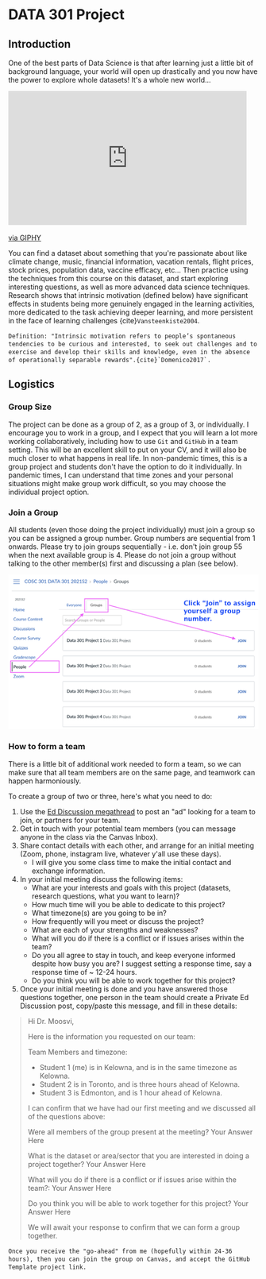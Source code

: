 # DATA 301 Project

## Introduction

One of the best parts of Data Science is that after learning just a little bit of background language, your world will open up drastically and you now have the power to explore whole datasets!
It's a whole new world...

<iframe src="https://giphy.com/embed/11thnyggFkrmmc" width="480" height="270" frameBorder="0" class="giphy-embed" allowFullScreen></iframe><p><a href="https://giphy.com/gifs/moments-part-11thnyggFkrmmc">via GIPHY</a></p>

You can find a dataset about something that you're passionate about like climate change, music, financial information, vacation rentals, flight prices, stock prices, population data, vaccine efficacy, etc...
Then practice using the techniques from this course on this dataset, and start exploring interesting questions, as well as more advanced data science techniques.
Research shows that intrinsic motivation (defined below) have significant effects in students being more genuinely engaged in the learning activities, more dedicated to the task achieving deeper learning, and more persistent in the face of learning challenges {cite}`Vansteenkiste2004`.

```{tip}
Definition: "Intrinsic motivation refers to people’s spontaneous tendencies to be curious and interested, to seek out challenges and to exercise and develop their skills and knowledge, even in the absence of operationally separable rewards".{cite}`Domenico2017`.
```

## Logistics

### Group Size

The project can be done as a group of 2, as a group of 3, or individually.
I encourage you to work in a group, and I expect that you will learn a lot more working collaboratively, including how to use `Git` and `GitHub` in a team setting.
This will be an excellent skill to put on your CV, and it will also be much closer to what happens in real life.
In non-pandemic times, this is a group project and students don't have the option to do it individually.
In pandemic times, I can understand that time zones and your personal situations might make group work difficult, so you may choose the individual project option.

### Join a Group

All students (even those doing the project individually) must join a group so you can be assigned a group number. 
Group numbers are sequential from 1 onwards.
Please try to join groups sequentially - i.e. don't join group 55 when the next available group is 4.
Please do not join a group without talking to the other member(s) first and discussing a plan (see below).

<img src="images/projects.png">

### How to form a team

There is a little bit of additional work needed to form a team, so we can make sure that all team members are on the same page, and teamwork can happen harmoniously.

To create a group of two or three, here's what you need to do:

1. Use the [Ed Discussion megathread]() to post an "ad" looking for a team to join, or partners for your team.
2. Get in touch with your potential team members (you can message anyone in the class via the Canvas Inbox). 
3. Share contact details with each other, and arrange for an initial meeting (Zoom, phone, instagram live, whatever y'all use these days). 
    - I will give you some class time to make the initial contact and exchange information.
4. In your initial meeting discuss the following items:
    - What are your interests and goals with this project (datasets, research questions, what you want to learn)?
    - How much time will you be able to dedicate to this project?
    - What timezone(s) are you going to be in?
    - How frequently will you meet or discuss the project?
    - What are each of your strengths and weaknesses?
    - What will you do if there is a conflict or if issues arises within the team?
    - Do you all agree to stay in touch, and keep everyone informed despite how busy you are? I suggest setting a response time, say a response time of ~ 12-24 hours.
    - Do you think you will be able to work together for this project?
5. Once your initial meeting is done and you have answered those questions together, one person in the team should create a Private Ed Discussion post, copy/paste this message, and fill in these details:
> Hi Dr. Moosvi,
> 
> Here is the information you requested on our team:
> 
> Team Members  and timezone: 
> - Student 1 (me) is in Kelowna, and is in the same timezone as Kelowna.
> - Student 2 is in Toronto, and is three hours ahead of Kelowna.
> - Student 3 is Edmonton, and is 1 hour ahead of Kelowna.
>
> I can confirm that we have had our first meeting and we discussed all of the questions above:
> 
> Were all members of the group present at the meeting? Your Answer Here
> 
> What is the dataset or area/sector that you are interested in doing a project together? Your Answer Here
> 
> What will you do if there is a conflict or if issues arise within the team?: Your Answer Here
> 
> Do you think you will be able to work together for this project? Your Answer Here
> 
> We will await your response to confirm that we can form a group together.

```{tip}
Once you receive the "go-ahead" from me (hopefully within 24-36 hours), then you can join the group on Canvas, and accept the GitHub Template project link.
```